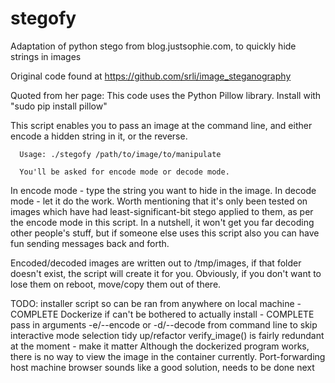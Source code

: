 # stegofy
Adaptation of python stego from blog.justsophie.com, to quickly hide strings in images

Original code found at https://github.com/srli/image_steganography

Quoted from her page: This code uses the Python Pillow library. Install with "sudo pip install pillow"

This script enables you to pass an image at the command line, and either encode a hidden string in it, or the reverse.

      Usage: ./stegofy /path/to/image/to/manipulate

      You'll be asked for encode mode or decode mode.

In encode mode - type the string you want to hide in the image.
In decode mode - let it do the work. Worth mentioning that it's only been tested on images which have had least-significant-bit stego applied to them, as per the encode mode in this script. In a nutshell, it won't get you far decoding other people's stuff, but if someone else uses this script also you can have fun sending messages back and forth.

Encoded/decoded images are written out to /tmp/images, if that folder doesn't exist, the script will create it for you.
Obviously, if you don't want to lose them on reboot, move/copy them out of there.

TODO: installer script so can be ran from anywhere on local machine - COMPLETE
      Dockerize if can't be bothered to actually install - COMPLETE
      pass in arguments -e/--encode or -d/--decode from command line to skip interactive mode selection
      tidy up/refactor
      verify_image() is fairly redundant at the moment - make it matter
      Although the dockerized program works, there is no way to view the image in the container currently. Port-forwarding host machine browser sounds like a good solution, needs to be done next
